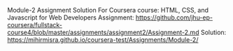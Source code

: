 Module-2 Assignment Solution
For Coursera course: HTML, CSS, and Javascript for Web Developers
Assignment: https://github.com/jhu-ep-coursera/fullstack-course4/blob/master/assignments/assignment2/Assignment-2.md
Solution: https://mihirmisra.github.io/coursera-test/Assignments/Module-2/
